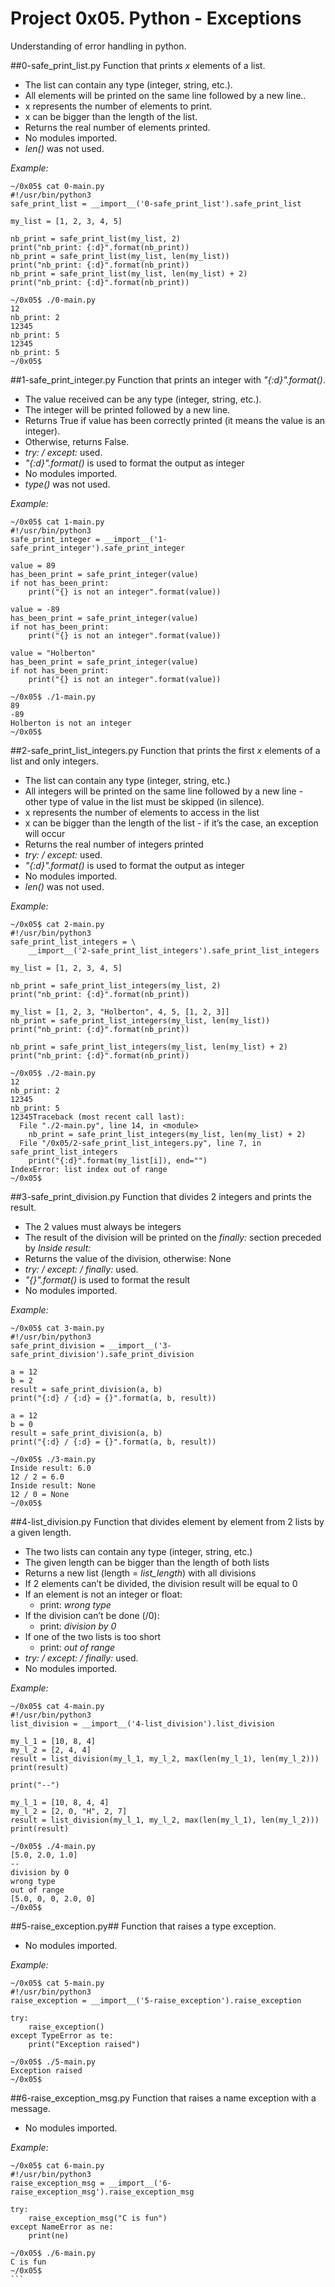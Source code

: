 # Project 0x05. Python - Exceptions

Understanding of error handling in python.

##0-safe_print_list.py
Function that prints _x_ elements of a list.

- The list can contain any type (integer, string, etc.).
- All elements will be printed on the same line followed by a new line..
- x represents the number of elements to print.
- x can be bigger than the length of the list.
- Returns the real number of elements printed.
- No modules imported.
- _len()_ was not used.

_Example:_

```
~/0x05$ cat 0-main.py
#!/usr/bin/python3
safe_print_list = __import__('0-safe_print_list').safe_print_list

my_list = [1, 2, 3, 4, 5]

nb_print = safe_print_list(my_list, 2)
print("nb_print: {:d}".format(nb_print))
nb_print = safe_print_list(my_list, len(my_list))
print("nb_print: {:d}".format(nb_print))
nb_print = safe_print_list(my_list, len(my_list) + 2)
print("nb_print: {:d}".format(nb_print))

~/0x05$ ./0-main.py
12
nb_print: 2
12345
nb_print: 5
12345
nb_print: 5
~/0x05$
```

##1-safe_print_integer.py
Function that prints an integer with _"{:d}".format()_.

- The value received can be any type (integer, string, etc.).
- The integer will be printed followed by a new line.
- Returns True if value has been correctly printed (it means the value is an integer).
- Otherwise, returns False.
- _try: / except:_ used.
- _"{:d}".format()_ is used to format the output as integer
- No modules imported.
- _type()_ was not used.

_Example:_

```
~/0x05$ cat 1-main.py
#!/usr/bin/python3
safe_print_integer = __import__('1-safe_print_integer').safe_print_integer

value = 89
has_been_print = safe_print_integer(value)
if not has_been_print:
    print("{} is not an integer".format(value))

value = -89
has_been_print = safe_print_integer(value)
if not has_been_print:
    print("{} is not an integer".format(value))

value = "Holberton"
has_been_print = safe_print_integer(value)
if not has_been_print:
    print("{} is not an integer".format(value))

~/0x05$ ./1-main.py
89
-89
Holberton is not an integer
~/0x05$
```

##2-safe_print_list_integers.py
Function that prints the first _x_ elements of a list and only integers.

- The list can contain any type (integer, string, etc.)
- All integers will be printed on the same line followed by a new line - other type of value in the list must be skipped (in silence).
- x represents the number of elements to access in the list
- x can be bigger than the length of the list - if it’s the case, an exception will occur
- Returns the real number of integers printed
- _try: / except:_ used.
- _"{:d}".format()_ is used to format the output as integer
- No modules imported.
- _len()_ was not used.

_Example:_

```
~/0x05$ cat 2-main.py
#!/usr/bin/python3
safe_print_list_integers = \
    __import__('2-safe_print_list_integers').safe_print_list_integers

my_list = [1, 2, 3, 4, 5]

nb_print = safe_print_list_integers(my_list, 2)
print("nb_print: {:d}".format(nb_print))

my_list = [1, 2, 3, "Holberton", 4, 5, [1, 2, 3]]
nb_print = safe_print_list_integers(my_list, len(my_list))
print("nb_print: {:d}".format(nb_print))

nb_print = safe_print_list_integers(my_list, len(my_list) + 2)
print("nb_print: {:d}".format(nb_print))

~/0x05$ ./2-main.py
12
nb_print: 2
12345
nb_print: 5
12345Traceback (most recent call last):
  File "./2-main.py", line 14, in <module>
    nb_print = safe_print_list_integers(my_list, len(my_list) + 2)
  File "/0x05/2-safe_print_list_integers.py", line 7, in safe_print_list_integers
    print("{:d}".format(my_list[i]), end="")
IndexError: list index out of range
~/0x05$
```

##3-safe_print_division.py
Function that divides 2 integers and prints the result.

- The 2 values must always be integers
- The result of the division will be printed on the _finally:_ section preceded by _Inside result:_
- Returns the value of the division, otherwise: None
- _try: / except: / finally:_ used.
- _"{}".format()_ is used to format the result
- No modules imported.

_Example:_

```
~/0x05$ cat 3-main.py
#!/usr/bin/python3
safe_print_division = __import__('3-safe_print_division').safe_print_division

a = 12
b = 2
result = safe_print_division(a, b)
print("{:d} / {:d} = {}".format(a, b, result))

a = 12
b = 0
result = safe_print_division(a, b)
print("{:d} / {:d} = {}".format(a, b, result))

~/0x05$ ./3-main.py
Inside result: 6.0
12 / 2 = 6.0
Inside result: None
12 / 0 = None
~/0x05$
```

##4-list_division.py
Function that divides element by element from 2 lists by a given length.

- The two lists can contain any type (integer, string, etc.)
- The given length can be bigger than the length of both lists
- Returns a new list (length = _list_length_) with all divisions
- If 2 elements can’t be divided, the division result will be equal to 0
- If an element is not an integer or float:
     - print: _wrong type_
- If the division can’t be done (/0):
     - print: _division by 0_
- If one of the two lists is too short
     - print: _out of range_
- _try: / except: / finally:_ used.
- No modules imported.

_Example:_

```
~/0x05$ cat 4-main.py
#!/usr/bin/python3
list_division = __import__('4-list_division').list_division

my_l_1 = [10, 8, 4]
my_l_2 = [2, 4, 4]
result = list_division(my_l_1, my_l_2, max(len(my_l_1), len(my_l_2)))
print(result)

print("--")

my_l_1 = [10, 8, 4, 4]
my_l_2 = [2, 0, "H", 2, 7]
result = list_division(my_l_1, my_l_2, max(len(my_l_1), len(my_l_2)))
print(result)

~/0x05$ ./4-main.py
[5.0, 2.0, 1.0]
--
division by 0
wrong type
out of range
[5.0, 0, 0, 2.0, 0]
~/0x05$
```

##5-raise_exception.py##
Function that raises a type exception.

- No modules imported.

_Example:_

```
~/0x05$ cat 5-main.py
#!/usr/bin/python3
raise_exception = __import__('5-raise_exception').raise_exception

try:
    raise_exception()
except TypeError as te:
    print("Exception raised")

~/0x05$ ./5-main.py
Exception raised
~/0x05$
```

##6-raise_exception_msg.py
Function that raises a name exception with a message.

- No modules imported.

_Example:_

````
~/0x05$ cat 6-main.py
#!/usr/bin/python3
raise_exception_msg = __import__('6-raise_exception_msg').raise_exception_msg

try:
    raise_exception_msg("C is fun")
except NameError as ne:
    print(ne)

~/0x05$ ./6-main.py
C is fun
~/0x05$
```
